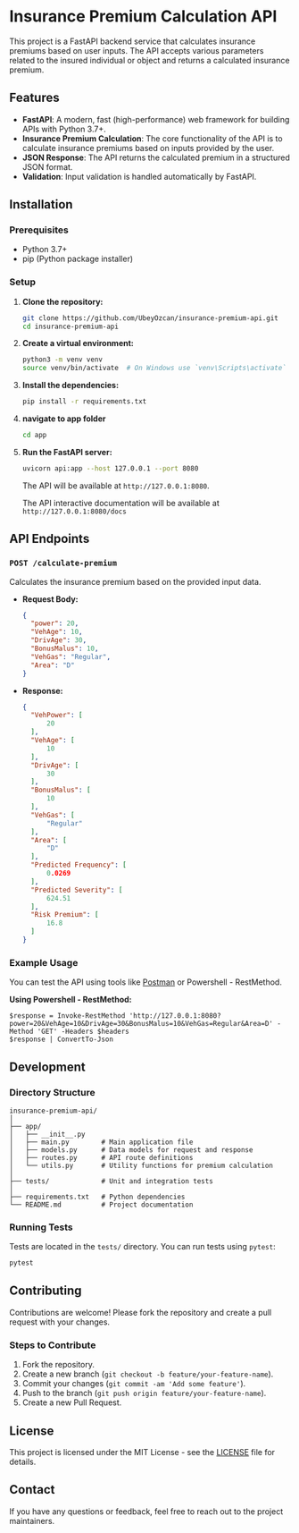 # Insurance Premium Calculation API

This project is a FastAPI backend service that calculates insurance premiums based on user inputs. The API accepts
various parameters related to the insured individual or object and returns a calculated insurance premium.

## Features

- **FastAPI**: A modern, fast (high-performance) web framework for building APIs with Python 3.7+.
- **Insurance Premium Calculation**: The core functionality of the API is to calculate insurance premiums based on
  inputs provided by the user.
- **JSON Response**: The API returns the calculated premium in a structured JSON format.
- **Validation**: Input validation is handled automatically by FastAPI.

## Installation

### Prerequisites

- Python 3.7+
- pip (Python package installer)

### Setup

1. **Clone the repository:**

   ```bash
   git clone https://github.com/UbeyOzcan/insurance-premium-api.git
   cd insurance-premium-api
   ```

2. **Create a virtual environment:**

   ```bash
   python3 -m venv venv
   source venv/bin/activate  # On Windows use `venv\Scripts\activate`
   ```

3. **Install the dependencies:**

   ```bash
   pip install -r requirements.txt
   ```

4. **navigate to app folder**

   ```bash
   cd app
   ```
   
5. **Run the FastAPI server:**

   ```bash
   uvicorn api:app --host 127.0.0.1 --port 8080
   ```

   The API will be available at `http://127.0.0.1:8080`.

    The API interactive documentation will be available at `http://127.0.0.1:8080/docs`

## API Endpoints

### `POST /calculate-premium`

Calculates the insurance premium based on the provided input data.

- **Request Body:**

  ```json
  {
    "power": 20,
    "VehAge": 10,
    "DrivAge": 30,
    "BonusMalus": 10,
    "VehGas": "Regular",
    "Area": "D"
  }
  ```

- **Response:**

  ```json
  {
    "VehPower": [
        20
    ],
    "VehAge": [
        10
    ],
    "DrivAge": [
        30
    ],
    "BonusMalus": [
        10
    ],
    "VehGas": [
        "Regular"
    ],
    "Area": [
        "D"
    ],
    "Predicted Frequency": [
        0.0269
    ],
    "Predicted Severity": [
        624.51
    ],
    "Risk Premium": [
        16.8
    ]
  }
  ```

### Example Usage

You can test the API using tools like [Postman](https://www.postman.com/) or Powershell - RestMethod.

**Using Powershell - RestMethod:**

```shell
$response = Invoke-RestMethod 'http://127.0.0.1:8080?power=20&VehAge=10&DrivAge=30&BonusMalus=10&VehGas=Regular&Area=D' -Method 'GET' -Headers $headers
$response | ConvertTo-Json
```


## Development

### Directory Structure

```plaintext
insurance-premium-api/
│
├── app/
│   ├── __init__.py
│   ├── main.py        # Main application file
│   ├── models.py      # Data models for request and response
│   ├── routes.py      # API route definitions
│   └── utils.py       # Utility functions for premium calculation
│
├── tests/             # Unit and integration tests
│
├── requirements.txt   # Python dependencies
└── README.md          # Project documentation
```

### Running Tests

Tests are located in the `tests/` directory. You can run tests using `pytest`:

```bash
pytest
```

## Contributing

Contributions are welcome! Please fork the repository and create a pull request with your changes.

### Steps to Contribute

1. Fork the repository.
2. Create a new branch (`git checkout -b feature/your-feature-name`).
3. Commit your changes (`git commit -am 'Add some feature'`).
4. Push to the branch (`git push origin feature/your-feature-name`).
5. Create a new Pull Request.

## License

This project is licensed under the MIT License - see the [LICENSE](LICENSE) file for details.

## Contact

If you have any questions or feedback, feel free to reach out to the project maintainers.
